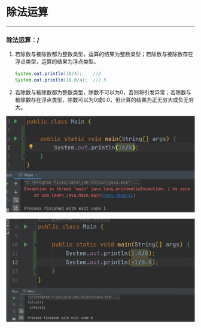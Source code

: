 # 除法运算

---

### 除法运算：/

1. 若除数与被除数都为整数类型，运算的结果为整数类型；若除数与被除数存在浮点类型，运算的结果为浮点类型。

    ```java
    System.out.println(10/4);    //2
    System.out.println(10.0/4);  //2.5
    ```

2. 若除数与被除数都为整数类型，除数不可以为0，否则将引发异常；若除数与被除数存在浮点类型，除数可以为0或0.0，但计算的结果为正无穷大或负无穷大。

![image-20201031212536818](markdown/除法运算、求余运算与0.assets/image-20201031212536818.png)

![image-20201031212813360](markdown/除法运算、求余运算与0.assets/image-20201031212813360.png)